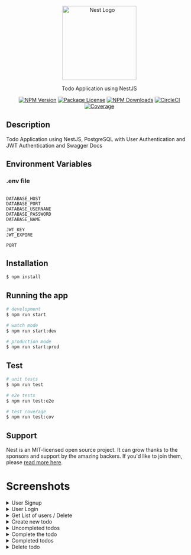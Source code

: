 <p align="center">
  <a href="http://nestjs.com/" target="blank"><img src="https://nestjs.com/img/logo-small.svg" width="200" alt="Nest Logo" /></a>
</p>

[circleci-image]: https://img.shields.io/circleci/build/github/nestjs/nest/master?token=abc123def456
[circleci-url]: https://circleci.com/gh/nestjs/nest

  <p align="center">Todo Application using NestJS</p>
    <p align="center">
<a href="https://www.npmjs.com/~nestjscore" target="_blank"><img src="https://img.shields.io/npm/v/@nestjs/core.svg" alt="NPM Version" /></a>
<a href="https://www.npmjs.com/~nestjscore" target="_blank"><img src="https://img.shields.io/npm/l/@nestjs/core.svg" alt="Package License" /></a>
<a href="https://www.npmjs.com/~nestjscore" target="_blank"><img src="https://img.shields.io/npm/dm/@nestjs/common.svg" alt="NPM Downloads" /></a>
<a href="https://circleci.com/gh/nestjs/nest" target="_blank"><img src="https://img.shields.io/circleci/build/github/nestjs/nest/master" alt="CircleCI" /></a>
<a href="https://coveralls.io/github/nestjs/nest?branch=master" target="_blank"><img src="https://coveralls.io/repos/github/nestjs/nest/badge.svg?branch=master#9" alt="Coverage" /></a>
</p>
  <!--[![Backers on Open Collective](https://opencollective.com/nest/backers/badge.svg)](https://opencollective.com/nest#backer)
  [![Sponsors on Open Collective](https://opencollective.com/nest/sponsors/badge.svg)](https://opencollective.com/nest#sponsor)-->

## Description

Todo Application using NestJS, PostgreSQL with User Authentication and JWT Authentication and Swagger Docs

## Environment Variables

### .env file

```

DATABASE_HOST
DATABASE_PORT
DATABASE_USERNANE
DATABASE_PASSWORD
DATABASE_NAME

JWT_KEY
JWT_EXPIRE

PORT
```

## Installation

```bash
$ npm install
```

## Running the app

```bash
# development
$ npm run start

# watch mode
$ npm run start:dev

# production mode
$ npm run start:prod
```

## Test

```bash
# unit tests
$ npm run test

# e2e tests
$ npm run test:e2e

# test coverage
$ npm run test:cov
```

## Support

Nest is an MIT-licensed open source project. It can grow thanks to the sponsors and support by the amazing backers. If you'd like to join them, please [read more here](https://docs.nestjs.com/support).

# Screenshots

<details>
  <summary>User Signup</summary>

![image](https://github.com/BinishaJ/to-do-app/assets/69308583/aaaecc70-8b2d-4943-9bb2-a4977540872c)

### Duplicate email

![image](https://github.com/BinishaJ/to-do-app/assets/69308583/87dcf6f5-5588-48cd-a1af-df5c52cf6644)

</details>

<details>
  <summary>User Login</summary>

### Correct Password

![image](https://github.com/BinishaJ/to-do-app/assets/69308583/b7d72ee8-0d7f-48ef-8cc1-23a4078fe99b)

### Incorrect Password

![image](https://github.com/BinishaJ/to-do-app/assets/69308583/0848d4a4-f87a-4b1b-8a34-56bf19f9fc45)

</details>

<details>
  <summary>Get List of users / Delete</summary>

### Normal User

![image](https://github.com/BinishaJ/to-do-app/assets/69308583/0c4f9596-535c-4697-8630-b7402f0620de)

### Admin

![image](https://github.com/BinishaJ/to-do-app/assets/69308583/781d052a-62dd-4c20-991e-f524ffddd754)

</details>

<details>
  <summary>Create new todo</summary>

### Creates new todo for the user by extracting user id from the JWT token in header

![image](https://github.com/BinishaJ/to-do-app/assets/69308583/44204a49-5f5a-4c83-8c8b-680df0c1d4b2)

</details>

<details>
  <summary>Uncompleted todos</summary>

### List of uncompleted todos for the user by extracting user id from the JWT token in header

![image](https://github.com/BinishaJ/to-do-app/assets/69308583/8381aaf2-6094-4dc2-9c85-7346d9c23a6a)

</details>

<details>
  <summary>Complete the todo</summary>

### Unauthorized if another user tries to mark the todo as complete

![image](https://github.com/BinishaJ/to-do-app/assets/69308583/dad7d976-cd19-4ed8-a335-a82c740b3b50)

### Mark the todo complete

![image](https://github.com/BinishaJ/to-do-app/assets/69308583/bdabd2aa-9062-4835-8953-9b214eaa40cf)

</details>

<details>
  <summary>Completed todos</summary>

### List of completed todos for the user by extracting user id from the JWT token in header

![image](https://github.com/BinishaJ/to-do-app/assets/69308583/3f434e07-1724-41f2-94ac-f0dce31a9200)

</details>

<details>
  <summary>Delete todo</summary>
  
  ### Unauthorized if another user tries to delete the todo
  
![image](https://github.com/BinishaJ/to-do-app/assets/69308583/8aeb463b-cf8a-4d1e-a96e-041a7a0bc9b7)

### Delete todo

![image](https://github.com/BinishaJ/to-do-app/assets/69308583/487517bc-a053-4ff7-93c4-396ad9888c7f)

</details>

